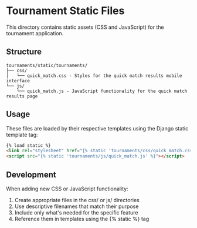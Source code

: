# Tournament Static Files

This directory contains static assets (CSS and JavaScript) for the tournament application.

## Structure

```
tournaments/static/tournaments/
├── css/
│   └── quick_match.css - Styles for the quick match results mobile interface
└── js/
    └── quick_match.js - JavaScript functionality for the quick match results page
```

## Usage

These files are loaded by their respective templates using the Django static template tag:

```html
{% load static %}
<link rel="stylesheet" href="{% static 'tournaments/css/quick_match.css' %}">
<script src="{% static 'tournaments/js/quick_match.js' %}"></script>
```

## Development

When adding new CSS or JavaScript functionality:

1. Create appropriate files in the css/ or js/ directories
2. Use descriptive filenames that match their purpose
3. Include only what's needed for the specific feature
4. Reference them in templates using the {% static %} tag
